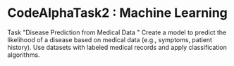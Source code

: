 # CodeAlphaTask2 : Machine Learning 
Task "Disease Prediction from Medical Data " 
Create a model to predict the likelihood of a disease based on medical data (e.g., symptoms, patient history). Use datasets with labeled medical records and apply classification algorithms.  
